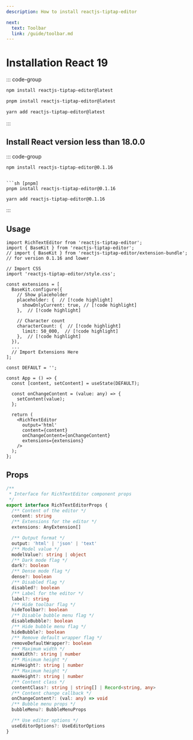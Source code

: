 ```yaml
---
description: How to install reactjs-tiptap-editor

next:
  text: Toolbar
  link: /guide/toolbar.md
---
```


# Installation React 19

::: code-group

```sh [npm]
npm install reactjs-tiptap-editor@latest
```

```sh [pnpm]
pnpm install reactjs-tiptap-editor@latest
```

```sh [yarn]
yarn add reactjs-tiptap-editor@latest
```

:::

## Install React version less than 18.0.0

::: code-group

```sh [npm]
npm install reactjs-tiptap-editor@0.1.16
```
```

```sh [pnpm]
pnpm install reactjs-tiptap-editor@0.1.16
```

```sh [yarn]
yarn add reactjs-tiptap-editor@0.1.16
```

:::


## Usage

```tsx
import RichTextEditor from 'reactjs-tiptap-editor';
import { BaseKit } from 'reactjs-tiptap-editor';
// import { BaseKit } from 'reactjs-tiptap-editor/extension-bundle'; // for version 0.1.16 and lower

// Import CSS
import 'reactjs-tiptap-editor/style.css';

const extensions = [
  BaseKit.configure({
    // Show placeholder
    placeholder: {  // [!code highlight]
      showOnlyCurrent: true, // [!code highlight]
    },  // [!code highlight]

    // Character count
    characterCount: {  // [!code highlight]
      limit: 50_000,  // [!code highlight]
    },  // [!code highlight]
  }),
  ...
  // Import Extensions Here
];

const DEFAULT = '';

const App = () => {
  const [content, setContent] = useState(DEFAULT);

  const onChangeContent = (value: any) => {
    setContent(value);
  };

  return (
    <RichTextEditor
      output='html'
      content={content}
      onChangeContent={onChangeContent}
      extensions={extensions}
    />
  );
};
```

## Props

```ts
/**
 * Interface for RichTextEditor component props
 */
export interface RichTextEditorProps {
  /** Content of the editor */
  content: string
  /** Extensions for the editor */
  extensions: AnyExtension[]

  /** Output format */
  output: 'html' | 'json' | 'text'
  /** Model value */
  modelValue?: string | object
  /** Dark mode flag */
  dark?: boolean
  /** Dense mode flag */
  dense?: boolean
  /** Disabled flag */
  disabled?: boolean
  /** Label for the editor */
  label?: string
  /** Hide toolbar flag */
  hideToolbar?: boolean
  /** Disable bubble menu flag */
  disableBubble?: boolean
  /** Hide bubble menu flag */
  hideBubble?: boolean
  /** Remove default wrapper flag */
  removeDefaultWrapper?: boolean
  /** Maximum width */
  maxWidth?: string | number
  /** Minimum height */
  minHeight?: string | number
  /** Maximum height */
  maxHeight?: string | number
  /** Content class */
  contentClass?: string | string[] | Record<string, any>
  /** Content change callback */
  onChangeContent?: (val: any) => void
  /** Bubble menu props */
  bubbleMenu?: BubbleMenuProps

  /** Use editor options */
  useEditorOptions?: UseEditorOptions
}
```
